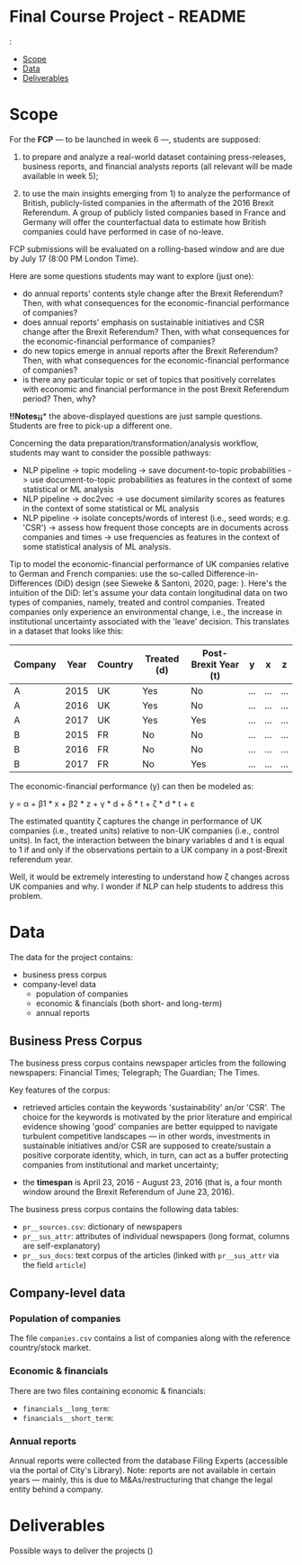 Final Course Project - README
=============================

<!-- vim-markdown-toc GFM -->
:
* [Scope](#scope)
* [Data](#data)
* [Deliverables](#deliverables)

<!-- vim-markdown-toc GFM -->

Scope
=====

For the **FCP** ― to be launched in week 6 ―, students are supposed:

1.  to prepare and analyze a real-world dataset containing
    press-releases, business reports, and financial analysts reports
    (all relevant will be made available in week 5);

2.  to use the main insights emerging from 1) to analyze the performance
    of British, publicly-listed companies in the aftermath of the 2016
    Brexit Referendum. A group of publicly listed companies based in
    France and Germany will offer the counterfactual data to estimate
    how British companies could have performed in case of no-leave.

FCP submissions will be evaluated on a rolling-based window and are due
by July 17 (8:00 PM London Time).

Here are some questions students may want to explore (just one):

+ do annual reports' contents style change after the Brexit
Referendum? Then, with what consequences for the economic-financial 
performance of companies?
+ does annual reports' emphasis on sustainable initiatives and CSR 
change after the Brexit Referendum? Then, with what consequences for the 
economic-financial performance of companies?
+ do new topics emerge in annual reports after the Brexit Referendum? Then, 
with what consequences for the economic-financial performance of companies?
+ is there any particular topic or set of topics that positively correlates
with economic and financial performance in the post Brexit Referendum period?
Then, why?

**!!Notes¡¡*** the above-displayed questions are just sample questions. Students are
free to pick-up a different one.

Concerning the data preparation/transformation/analysis workflow, students may
want to consider the possible pathways:

+ NLP pipeline -> topic modeling -> save document-to-topic probabilities -> use
document-to-topic probabilities as features in the context of some statistical
or ML analysis
+ NLP pipeline -> doc2vec -> use document similarity scores as features in the 
context of some statistical or ML analysis
+ NLP pipeline -> isolate concepts/words of interest (i.e., seed words; e.g. 
'CSR') -> assess how frequent those concepts are in documents across companies 
and times -> use frequencies as features in the context of some statistical 
analysis of ML analysis.

Tip to model the economic-financial performance of UK companies relative to 
German and French companies: use the so-called Difference-in-Differences (DiD)
design (see Sieweke & Santoni, 2020, page: ). Here's the intuition of the DiD:
let's assume your data contain longitudinal data on two types of companies,
namely, treated and control companies. Treated companies only experience an 
environmental change, i.e., the increase in institutional uncertainty associated
with the 'leave' decision. This translates in a dataset that looks like this:

| Company | Year | Country | Treated (d) | Post-Brexit Year (t) | y   | x   | z   |
|---------|------|---------|-------------|----------------------|-----|-----|-----|
| A       | 2015 | UK      | Yes         | No                   | ... | ... | ... |
| A       | 2016 | UK      | Yes         | No                   | ... | ... | ... |
| A       | 2017 | UK      | Yes         | Yes                  | ... | ... | ... |
| B       | 2015 | FR      | No          | No                   | ... | ... | ... |
| B       | 2016 | FR      | No          | No                   | ... | ... | ... |
| B       | 2017 | FR      | No          | Yes                  | ... | ... | ... |

The economic-financial performance (y) can then be modeled as:

y = α + β1 * x + β2 * z + γ * d + δ * t + ζ * d * t + ε 

The estimated quantity ζ captures the change in performance of UK companies
(i.e., treated units) relative to non-UK companies (i.e., control units). In
fact, the interaction between the binary variables d and t is equal to 1 if and
only if the observations pertain to a UK company in a post-Brexit referendum
year.

Well, it would be extremely interesting to understand how ζ changes across UK
companies and why. I wonder if NLP can help students to address this problem.

Data
====

The data for the project contains:

+ business press corpus
+ company-level data
  - population of companies
  - economic & financials (both short- and long-term)
  + annual reports

Business Press Corpus
---------------------

The business press corpus contains newspaper articles from the following 
newspapers: Financial Times; Telegraph; The Guardian; The Times.

Key features of the corpus:

* retrieved articles contain the keywords 'sustainability' an/or 'CSR'. The
choice for the keywords is motivated by the prior literature and empirical 
evidence showing 'good' companies are better equipped to navigate turbulent
competitive landscapes ― in other words, investments in sustainable initiatives
and/or CSR are supposed to create/sustain a positive corporate identity, which,
in turn, can act as a buffer protecting companies from institutional and market
uncertainty;
+ the **timespan** is April 23, 2016 - August 23, 2016 (that is, a  four month 
window around the Brexit Referendum of June 23, 2016).

The business press corpus contains the following data tables:

+ `pr__sources.csv`: dictionary of newspapers
+ `pr__sus_attr`: attributes of individual newspapers (long format, columns are
self-explanatory)
+ `pr__sus_docs`: text corpus of the articles (linked with `pr__sus_attr` via
the field `article`)

Company-level data
------------------

### Population of companies

The file `companies.csv` contains a list of companies along with the reference
country/stock market.

### Economic & financials

There are two files containing economic & financials:

+ `financials__long_term`: 
+ `financials__short_term`: 

### Annual reports

Annual reports were collected from the database Filing Experts (accessible via
the portal of City's Library). Note: reports are not available in certain years
― mainly, this is due to M&As/restructuring that change the legal entity
behind a company.


Deliverables
============

Possible ways to deliver the projects ()


